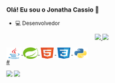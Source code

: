 ### Olá! Eu sou o Jonatha Cassio 👋

- 💻 Desenvolvedor

<div align="center">
  <a href="https://github.com/jonathac">
  <img height="130em" src="https://github-readme-stats.vercel.app/api?username=jonathac&show_icons=true&theme=dracula&include_all_commits=true&count_private=true"/>
  <img height="130em" src="https://github-readme-stats.vercel.app/api/top-langs/?username=jonathac&layout=compact&langs_count=7&theme=dracula"/>
</div>
<div style="display: inline_block"><br>
  <img align="center" alt="java" height="30" width="40" src="https://raw.githubusercontent.com/devicons/devicon/master/icons/java/java-original.svg">
  <img align="center" alt="spring" height="30" width="40" src="https://raw.githubusercontent.com/devicons/devicon/master/icons/spring/spring-original.svg">
  <img align="center" alt="HTML" height="30" width="40" src="https://raw.githubusercontent.com/devicons/devicon/master/icons/html5/html5-original.svg">
  <img align="center" alt="CSS" height="30" width="40" src="https://raw.githubusercontent.com/devicons/devicon/master/icons/css3/css3-original.svg">
  <img align="center" alt="Python" height="30" width="40" src="https://raw.githubusercontent.com/devicons/devicon/master/icons/python/python-original.svg">

</div>
#
  <div> 
    
  <a href="https://instagram.com/jonathacassio" target="_blank"><img src="https://img.shields.io/badge/-Instagram-%23E4405F?style=for-the-badge&logo=instagram&logoColor=white" target="_blank"></a>
  <a href="https://www.linkedin.com/in/jonatha-cassio-44a66562/" target="_blank"><img src="https://img.shields.io/badge/-LinkedIn-%230077B5?style=for-the-badge&logo=linkedin&logoColor=white" target="_blank"></a> 
 
   
</div>
